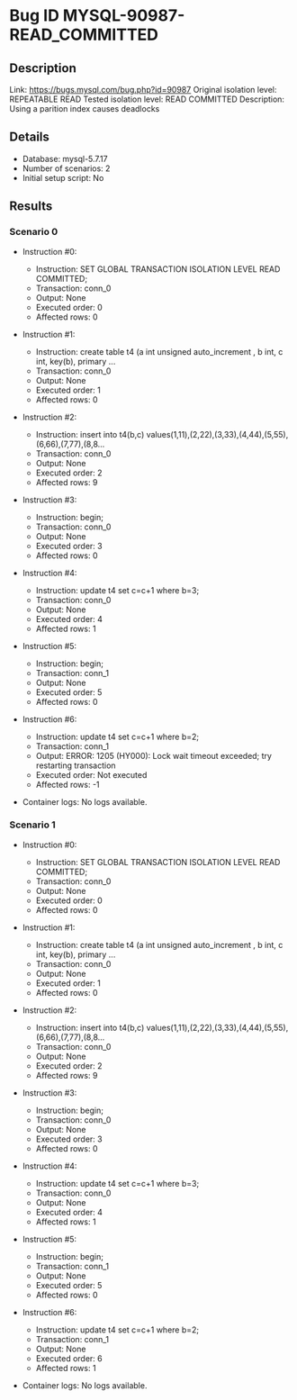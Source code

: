 # Bug ID MYSQL-90987-READ_COMMITTED

## Description

Link:                     https://bugs.mysql.com/bug.php?id=90987
Original isolation level: REPEATABLE READ
Tested isolation level:   READ COMMITTED
Description:              Using a parition index causes deadlocks


## Details
 * Database: mysql-5.7.17
 * Number of scenarios: 2
 * Initial setup script: No

## Results
### Scenario 0
 * Instruction #0:
     - Instruction:  SET GLOBAL TRANSACTION ISOLATION LEVEL READ COMMITTED;
     - Transaction: conn_0
     - Output: None
     - Executed order: 0
     - Affected rows: 0
 * Instruction #1:
     - Instruction:  create table t4 (a int unsigned auto_increment , b int, c int, key(b), primary ...
     - Transaction: conn_0
     - Output: None
     - Executed order: 1
     - Affected rows: 0
 * Instruction #2:
     - Instruction:  insert into t4(b,c) values(1,11),(2,22),(3,33),(4,44),(5,55),(6,66),(7,77),(8,8...
     - Transaction: conn_0
     - Output: None
     - Executed order: 2
     - Affected rows: 9
 * Instruction #3:
     - Instruction:  begin;
     - Transaction: conn_0
     - Output: None
     - Executed order: 3
     - Affected rows: 0
 * Instruction #4:
     - Instruction:  update t4 set c=c+1 where b=3;
     - Transaction: conn_0
     - Output: None
     - Executed order: 4
     - Affected rows: 1
 * Instruction #5:
     - Instruction:  begin;
     - Transaction: conn_1
     - Output: None
     - Executed order: 5
     - Affected rows: 0
 * Instruction #6:
     - Instruction:  update t4 set c=c+1 where b=2;
     - Transaction: conn_1
     - Output: ERROR: 1205 (HY000): Lock wait timeout exceeded; try restarting transaction
     - Executed order: Not executed
     - Affected rows: -1

 * Container logs:
   No logs available.

### Scenario 1
 * Instruction #0:
     - Instruction:  SET GLOBAL TRANSACTION ISOLATION LEVEL READ COMMITTED;
     - Transaction: conn_0
     - Output: None
     - Executed order: 0
     - Affected rows: 0
 * Instruction #1:
     - Instruction:  create table t4 (a int unsigned auto_increment , b int, c int, key(b), primary ...
     - Transaction: conn_0
     - Output: None
     - Executed order: 1
     - Affected rows: 0
 * Instruction #2:
     - Instruction:  insert into t4(b,c) values(1,11),(2,22),(3,33),(4,44),(5,55),(6,66),(7,77),(8,8...
     - Transaction: conn_0
     - Output: None
     - Executed order: 2
     - Affected rows: 9
 * Instruction #3:
     - Instruction:  begin;
     - Transaction: conn_0
     - Output: None
     - Executed order: 3
     - Affected rows: 0
 * Instruction #4:
     - Instruction:  update t4 set c=c+1 where b=3;
     - Transaction: conn_0
     - Output: None
     - Executed order: 4
     - Affected rows: 1
 * Instruction #5:
     - Instruction:  begin;
     - Transaction: conn_1
     - Output: None
     - Executed order: 5
     - Affected rows: 0
 * Instruction #6:
     - Instruction:  update t4 set c=c+1 where b=2;
     - Transaction: conn_1
     - Output: None
     - Executed order: 6
     - Affected rows: 1

 * Container logs:
   No logs available.
